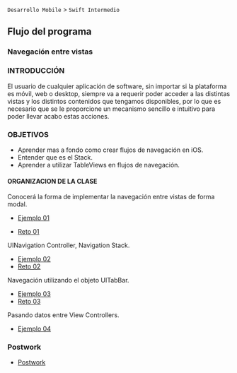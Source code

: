 
`Desarrollo Mobile` > `Swift Intermedio` 

## Flujo del programa  
### Navegación entre vistas

### INTRODUCCIÓN

El usuario de cualquier aplicación de software, sin importar si la plataforma es móvil, web o desktop, siempre va a requerir poder acceder a las distintas vistas y los distintos contenidos que tengamos disponibles, por lo que es necesario que se le proporcione un mecanismo sencillo e intuitivo para poder llevar acabo estas acciones.

### OBJETIVOS 

- Aprender mas a fondo como crear flujos de navegación en iOS.
- Entender que es el Stack.
- Aprender a utilizar TableViews en flujos de navegación.

#### ORGANIZACION DE LA CLASE 

Conocerá la forma de implementar la navegación entre vistas de forma modal.

- [Ejemplo 01](Ejemplo-01)

- [Reto 01](Reto-01)

UINavigation Controller, Navigation Stack.

- [Ejemplo 02](Ejemplo-02)
- [Reto 02](Reto-02)

Navegación utilizando el objeto UITabBar.

- [Ejemplo 03](Ejemplo-03)
- [Reto 03](Reto-03)

Pasando datos entre View Controllers.

- [Ejemplo 04](Ejemplo-04)

### Postwork

- [Postwork](Postwork)

